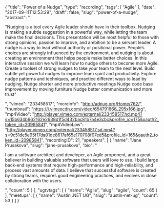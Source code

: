 {
  "title": "Power of a Nudge",
  "type": "recording",
  "tags": [
    "Agile"
  ],
  "date": "2017-09-11T12:53:29",
  "draft": false,
  "slug": "power-of-a-nudge",
  "abstract": "<p>\"Nudging is a tool every Agile leader should have in their toolbox. Nudging is making a subtle suggestion in a powerful way, while letting the team make the final decisions. This presentation will be most helpful to those with strong opinions, passion to improve, and ambition to be a servant leader. A nudge is a way to lead without authority or positional power. People’s choices are strongly influenced by the environment, and nudging is about creating an environment that helps people make better choices. In this interactive session we will learn how to nudge others to become more Agile. Create a toolset of strong nudges to take your team to the next level. Build subtle yet powerful nudges to improve team spirit and productivity. Explore nudge patterns and techniques, and practice different ways to lead by nudging. Nudge shorter and more productive meetings Nudge code base improvement by moving furniture Nudge better communication and more trust\"</p>",
  "vimeo": "233458517",
  "moreinfo": "http://adnug.org/Home/762/",
  "thumbnail": "https://i.vimeocdn.com/video/654791666_295x166.jpg",
  "mp4Video": "http://player.vimeo.com/external/233458517.hd.mp4?s=15b634b962162e2638d1f5d432bac81b7a4e3cbc&profile_id=175&oauth2_token_id=20985841",
  "mp4VideoLow": "http://player.vimeo.com/external/233458517.sd.mp4?s=9c51de5e95f17da01de8617af65e170708f07ed5&profile_id=165&oauth2_token_id=20985841",
  "recordingID": 21,
  "speakers": [
    {
      "name": "Jane Prusakova",
      "slug": "jane-prusakova",
      "bio": "<p>I am a software architect and developer, an Agile proponent, and a great believer in building valuable software that users will love to use. I build large back-end systems that require high-performance and high-reliability, and process vast amounts of data. I believe that successful software is created by strong teams, requires good engineering practices, and evolves in close collaboration with the users. </p>",
      "count": 5
    }
  ],
  "ugtvtags": [
    {
      "name": "Agile",
      "slug": "agile",
      "count": 65
    }
  ],
  "meetups": [
    {
      "name": "Austin .NET UG",
      "slug": "austin-net-ug",
      "count": 53
    }
  ]
}